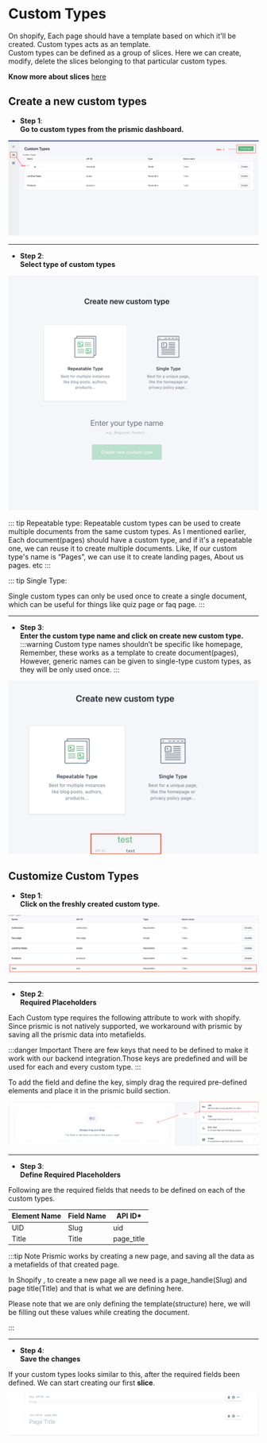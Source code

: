# Custom Types
On shopify, Each page should have a template based on which it'll be created. Custom types acts as an template.  
Custom types can be defined as a group of slices. Here we can create, modify, delete the slices belonging to that particular custom types.  

**Know more about slices**
<a class="green-link" href="./slices.html">here</a>

## Create a new custom types

<div class="block-space"></div>

* **Step 1**:  
**Go to custom types from the prismic dashboard.**

<img src='../public/image-add.png' />

<div class="block-space"></div>

-----

* **Step 2**:  
**Select type of custom types**

<img src='../public/custom-types.png' />

::: tip Repeatable type:
Repeatable custom types can be used to create multiple documents from the same custom types. As I mentioned earlier, Each document(pages) should have a custom type, and if it's a repeatable one, we can reuse it to create multiple documents. 
Like, If our custom type's name is “Pages”, we can use it to create landing pages, About us pages. etc
:::

::: tip Single Type:

Single custom types can only be used once to create a single document, which can be useful for things like quiz page or faq page. 
:::

<div class="block-space"></div>

-----

* **Step 3**:  
**Enter the custom type name and click on create new custom type.**
:::warning
Custom type names shouldn’t be specific like homepage,  
Remember, these works as a template to create document(pages),  
However, generic names can be given to single-type custom types, as they will be only used once.
:::

<img src="../public/custom-type-name.png" />

<div class="block-space"></div>


## Customize Custom Types

<div class="block-space"></div>

* **Step 1**:  
**Click on the freshly created custom type.**

<img src='../public/select-custom-types.png' />

<div class="block-space"></div>

-----

* **Step 2**:  
**Required Placeholders**

Each Custom type requires the following attribute to work with shopify. 
Since prismic is not natively supported, we workaround with prismic by saving all the prismic data into metafields. 

:::danger Important
 There are few keys that need to be defined to make it work with our backend integration.Those keys are predefined and will be used for each and every custom type.
:::

To add the field and define the key, simply drag the required pre-defined elements and place it in the prismic build section.

<img src='../public/define-fields.png' />

<div class="block-space"></div>

-----

* **Step 3**:  
**Define Required Placeholders**

Following are the required fields that needs to be defined on each of the custom types. 

|      Element  Name    |        Field Name    |     API ID*            |                            
| --------------------- | ---------------------| --------------------- |
|           UID         |          Slug        | uid                   |
|           Title       |          Title       | page_title            |


:::tip Note
Prismic works by creating a new page, and saving all the data as a metafields of that created page.

In Shopify , to create a new page all we need is a page_handle(Slug)  and page title(Title) and that is what we are defining here. 

Please note that we are only defining the template(structure) here, we will be filling out these values while creating the document. 

:::

<div class="block-space"></div>

-----

* **Step 4**:  
**Save the changes**

If your custom types looks similar to this, after the required fields been defined. We can start creating our first **slice**. 

<img src='../public/required-fields.png' />